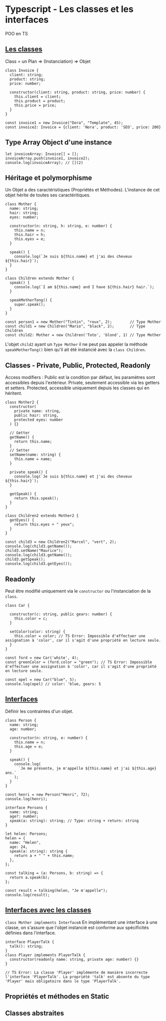 # Typescript - Les classes et les interfaces

POO en TS

## [Les classes](https://www.typescriptlang.org/docs/handbook/classes.html)

Class = un Plan => (Instanciation) => Objet

```
class Invoice {
  client: string;
  product: string;
  price: number;

  constructor(client: string, product: string, price: number) {
    this.client = client;
    this.product = product;
    this.price = price;
  }
}

const invoice1 = new Invoice("Dora", "Template", 45);
const invoice2: Invoice = {client: 'Nora', product: 'SEO', price: 200}

```

## Type Array Object d'une instance

```
let invoiceArray: Invoice[] = [];
invoiceArray.push(invoice1, invoice2);
console.log(invoiceArray); // [](2)
```

## Héritage et polymorphisme

Un Objet a des caractéristiques (Propriétés et Méthodes).
L'instance de cet objet hérite de toutes ses caractéritiques.

```
class Mother {
  name: string;
  hair: string;
  eyes: number;

  constructor(n: string, h: string, e: number) {
    this.name = n;
    this.hair = h;
    this.eyes = e;
  }

  speak() {
    console.log(`Je suis ${this.name} et j'ai des cheveux ${this.hair}`);
  }
}

class Children extends Mother {
  speak() {
    console.log(`I am ${this.name} and I have ${this.hair} hair.`);
  }

  speakMotherTong() {
    super.speak();
  }
}

const person1 = new Mother("Tintin", "roux", 2);        // Type Mother
const child1 = new Children("Mario", "black", 2);       // Type Children
const child2: Mother = new Children('Toto', 'blond', 1) // Type Mother
```

L'objet `child2` ayant un `Type Mother` il ne peut pas appeler la méthode `speakMotherTong()` bien qu'il ait été instancié avec la `class Children`.

## Classes - Private, Public, Protected, Readonly

Access modifiers :
Public est la condition par défaut, les paramètres sont accessibles depuis l'extérieur.
Private, seulement accessible via les getters et setters.
Protected, accessible uniquement depuis les classes qui en héritent.

```
class Mother2 {
  constructor(
    private name: string,
    public hair: string,
    protected eyes: number
  ) {}

  // Getter
  getName() {
    return this.name;
  }
  // Setter
  setName(name: string) {
    this.name = name;
  }

  private speak() {
    console.log(`Je suis ${this.name} et j'ai des cheveux ${this.hair}`);
  }

  getSpeak() {
    return this.speak();
  }
}

class Children2 extends Mother2 {
  getEyes() {
    return this.eyes + " yeux";
  }
}

const child3 = new Children2("Marcel", "vert", 2);
console.log(child3.getName());
child3.setName("Maurice");
console.log(child3.getName());
child3.getSpeak();
console.log(child3.getEyes());
```

## Readonly

Peut être modifié uniquement via le `constructor` ou l'instanciation de la `class`.

```
class Car {

  constructor(c: string, public gears: number) {
    this.color = c;
  }

  setColor(color: string) {
    this.color = color; // TS Error: Impossible d'effectuer une assignation à 'color', car il s'agit d'une propriété en lecture seule.
  }
}

const ford = new Car('white', 4);
const greenColor = (ford.color = "green"); // TS Error: Impossible d'effectuer une assignation à 'color', car il s'agit d'une propriété en lecture seule.

const opel = new Car("blue", 5);
console.log(opel) // color: 'blue, gears: 5
```

## [Interfaces](https://www.typescriptlang.org/docs/handbook/interfaces.html)

Définir les contraintes d'un objet.

```
class Person {
  name: string;
  age: number;

  constructor(n: string, e: number) {
    this.name = n;
    this.age = e;
  }

  speak() {
    console.log(
      `Je me présente, je m'appelle ${this.name} et j'ai ${this.age} ans.`
    );
  }
}

const henri = new Person("Henri", 72);
console.log(henri);

interface Persons {
  name: string;
  age?: number;
  speak(a: string): string; // Type: string + return: string
}

let helen: Persons;
helen = {
  name: "Helen",
  age: 24,
  speak(a: string): string {
    return a + " " + this.name;
  },
};

const talking = (a: Persons, b: string) => {
  return a.speak(b);
};

const result = talking(helen, "Je m'appelle");
console.log(result);
```

## [Interfaces avec les classes](https://www.typescriptlang.org/docs/handbook/interfaces.html#class-types)

`class Mother implements InterfaceA`
En implémentant une interface à une classe, on s'assure que l'objet instancié est conforme aux spécificités définies dans l'interface.

```
interface PlayerTalk {
  talk(): string;
}
class Player implements PlayerTalk {
  constructor(readonly name: string, private age: number) {}
}

// TS Error: La classe 'Player' implémente de manière incorrecte l'interface 'PlayerTalk'. La propriété 'talk' est absente du type 'Player' mais obligatoire dans le type 'PlayerTalk'.
```

## Propriétés et méthodes en Static

## Classes abstraites
